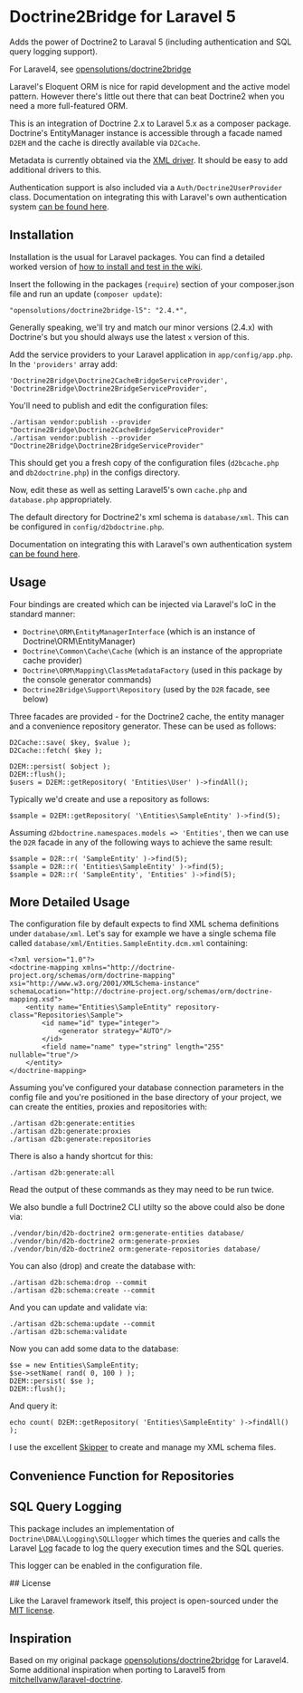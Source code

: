 # Doctrine2Bridge for Laravel 5

Adds the power of Doctrine2 to Laraval 5 (including authentication and SQL query logging support).

For Laravel4, see [opensolutions/doctrine2bridge](https://github.com/opensolutions/doctrine2bridge)

Laravel's Eloquent ORM is nice for rapid development and the active model pattern. However there's little out
there that can beat Doctrine2 when you need a more full-featured ORM.

This is an integration of Doctrine 2.x to Laravel 5.x as a composer package. Doctrine's EntityManager instance is accessible through a facade named `D2EM` and the cache is directly available via `D2Cache`.

Metadata is currently obtained via the [XML driver](http://docs.doctrine-project.org/en/latest/reference/xml-mapping.html). It should be easy to add additional drivers to this.

Authentication support is also included via a `Auth/Doctrine2UserProvider` class. Documentation on integrating this with Laravel's own authentication system [can be found here](https://github.com/opensolutions/doctrine2bridge/wiki/Auth).

## Installation

Installation is the usual for Laravel packages. You can find a detailed worked version of [how to install and test in the wiki](https://github.com/opensolutions/doctrine2bridge-l5/wiki/Install-from-Scratch).

Insert the following in the packages (`require`) section of your composer.json file and run an update (`composer update`):

    "opensolutions/doctrine2bridge-l5": "2.4.*",

Generally speaking, we'll try and match our minor versions (2.4.x) with Doctrine's but you should always use the latest `x` version of this.

Add the service providers to your Laravel application in `app/config/app.php`. In the `'providers'` array add:

    'Doctrine2Bridge\Doctrine2CacheBridgeServiceProvider',
    'Doctrine2Bridge\Doctrine2BridgeServiceProvider',

You'll need to publish and edit the configuration files:

    ./artisan vendor:publish --provider "Doctrine2Bridge\Doctrine2CacheBridgeServiceProvider"
    ./artisan vendor:publish --provider "Doctrine2Bridge\Doctrine2BridgeServiceProvider"

This should get you a fresh copy of the configuration files (`d2bcache.php` and `db2doctrine.php`) in the configs directory.

Now, edit these as well as setting Laravel5's own `cache.php` and `database.php` appropriately.

The default directory for Doctrine2's xml schema is `database/xml`. This can be configured in `config/d2bdoctrine.php`.

Documentation on integrating this with Laravel's own authentication system [can be found here](https://github.com/opensolutions/doctrine2bridge-l5/wiki/Auth).

## Usage

Four bindings are created which can be injected via Laravel's IoC in the standard manner:

 * `Doctrine\ORM\EntityManagerInterface` (which is an instance of Doctrine\ORM\EntityManager)
 * `Doctrine\Common\Cache\Cache` (which is an instance of the appropriate cache provider)
 * `Doctrine\ORM\Mapping\ClassMetadataFactory` (used in this package by the console generator commands)
 * `Doctrine2Bridge\Support\Repository` (used by the `D2R` facade, see below)

Three facades are provided - for the Doctrine2 cache, the entity manager and a convenience repository generator. These can be used as follows:

    D2Cache::save( $key, $value );
    D2Cache::fetch( $key );

    D2EM::persist( $object );
    D2EM::flush();
    $users = D2EM::getRepository( 'Entities\User' )->findAll();

Typically we'd create and use a repository as follows:

    $sample = D2EM::getRepository( '\Entities\SampleEntity' )->find(5);

Assuming `d2bdoctrine.namespaces.models => 'Entities'`, then we can use the `D2R` facade in any of the following ways to achieve the same result:

    $sample = D2R::r( 'SampleEntity' )->find(5);
    $sample = D2R::r( 'Entities\SampleEntity' )->find(5);
    $sample = D2R::r( 'SampleEntity', 'Entities' )->find(5);

## More Detailed Usage

The configuration file by default expects to find XML schema definitions under `database/xml`. Let's say for example we have a single schema file called `database/xml/Entities.SampleEntity.dcm.xml` containing:

    <?xml version="1.0"?>
    <doctrine-mapping xmlns="http://doctrine-project.org/schemas/orm/doctrine-mapping" xsi="http://www.w3.org/2001/XMLSchema-instance" schemaLocation="http://doctrine-project.org/schemas/orm/doctrine-mapping.xsd">
        <entity name="Entities\SampleEntity" repository-class="Repositories\Sample">
            <id name="id" type="integer">
                <generator strategy="AUTO"/>
            </id>
            <field name="name" type="string" length="255" nullable="true"/>
        </entity>
    </doctrine-mapping>

Assuming you've configured your database connection parameters in the config file and you're positioned in the base directory of your project, we can create the entities, proxies and repositories with:

    ./artisan d2b:generate:entities
    ./artisan d2b:generate:proxies
    ./artisan d2b:generate:repositories

There is also a handy shortcut for this:

    ./artisan d2b:generate:all

Read the output of these commands as they may need to be run twice.

We also bundle a full Doctrine2 CLI utilty so the above could also be done via:

    ./vendor/bin/d2b-doctrine2 orm:generate-entities database/
    ./vendor/bin/d2b-doctrine2 orm:generate-proxies
    ./vendor/bin/d2b-doctrine2 orm:generate-repositories database/

You can also (drop) and create the database with:

    ./artisan d2b:schema:drop --commit
    ./artisan d2b:schema:create --commit

And you can update and validate via:

    ./artisan d2b:schema:update --commit
    ./artisan d2b:schema:validate


Now you can add some data to the database:

    $se = new Entities\SampleEntity;
    $se->setName( rand( 0, 100 ) );
    D2EM::persist( $se );
    D2EM::flush();

And query it:

    echo count( D2EM::getRepository( 'Entities\SampleEntity' )->findAll() );

I use the excellent [Skipper](http://www.skipper18.com/) to create and manage my XML schema files.

## Convenience Function for Repositories


## SQL Query Logging

This package includes an implementation of `Doctrine\DBAL\Logging\SQLLlogger` which times the queries and calls the Laravel [Log](http://laravel.com/docs/errors#logging) facade to log the query execution times and the SQL queries.

This logger can be enabled in the configuration file.

## License

Like the Laravel framework itself, this project is open-sourced under the [MIT license](http://opensource.org/licenses/MIT).

## Inspiration

Based on my original package [opensolutions/doctrine2bridge](https://github.com/opensolutions/doctrine2bridge) for Laravel4. Some additional inspiration when porting to Laravel5 from [mitchellvanw/laravel-doctrine](https://github.com/mitchellvanw/laravel-doctrine).

